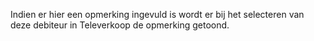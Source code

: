 Indien er hier een opmerking ingevuld is wordt er bij het selecteren van deze debiteur in Televerkoop de opmerking getoond.